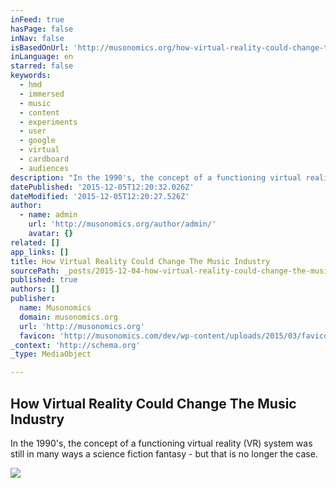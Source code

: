 ```yaml
---
inFeed: true
hasPage: false
inNav: false
isBasedOnUrl: 'http://musonomics.org/how-virtual-reality-could-change-the-music-industry/'
inLanguage: en
starred: false
keywords:
  - hmd
  - immersed
  - music
  - content
  - experiments
  - user
  - google
  - virtual
  - cardboard
  - audiences
description: "In the 1990's, the concept of a functioning virtual reality (VR) system was still in many ways a science fiction fantasy - but that is no longer the case."
datePublished: '2015-12-05T12:20:32.026Z'
dateModified: '2015-12-05T12:20:27.526Z'
author:
  - name: admin
    url: 'http://musonomics.org/author/admin/'
    avatar: {}
related: []
app_links: []
title: How Virtual Reality Could Change The Music Industry
sourcePath: _posts/2015-12-04-how-virtual-reality-could-change-the-music-industry.md
published: true
authors: []
publisher:
  name: Musonomics
  domain: musonomics.org
  url: 'http://musonomics.org'
  favicon: 'http://musonomics.com/dev/wp-content/uploads/2015/03/favicon.ico'
_context: 'http://schema.org'
_type: MediaObject

---
```

<article style=""><h1>How Virtual Reality Could Change The Music Industry</h1><p>In the 1990's, the concept of a functioning virtual reality (VR) system was still in many ways a science fiction fantasy - but that is no longer the case.</p><img src="https://s3-us-west-2.amazonaws.com/the-grid-img/p/8d50dbaee95cce645ac5ff631b8b7583edb3cc07.jpg" /></article>